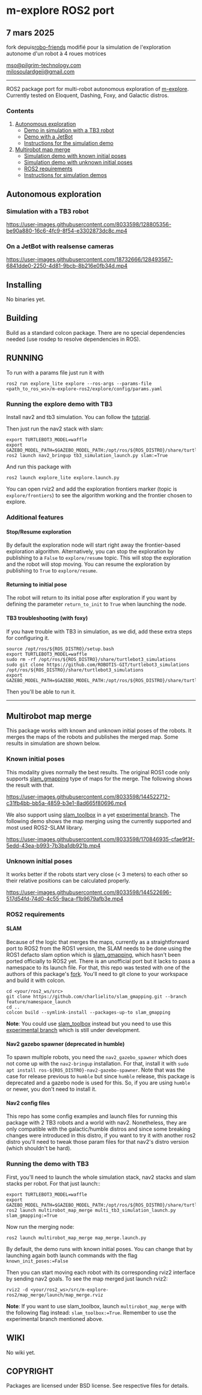 # m-explore ROS2 port
## 7 mars 2025

fork depuis[robo-friends](https://github.com/robo-friends/m-explore-ros2)
modifié pour la simulation de l'exploration autonome d'un robot à 4 roues motrices

mso@pilgrim-technology.com  
milosoulardgeii@gmail.com  

---

ROS2 package port for multi-robot autonomous exploration of [m-explore](https://github.com/hrnr/m-explore). Currently tested on Eloquent, Dashing, Foxy, and Galactic distros.

### Contents
1. [Autonomous exploration](#Autonomous-exploration)
    * [Demo in simulation with a TB3 robot](#Simulation-with-a-TB3-robot)    
    * [Demo with a JetBot](#On-a-JetBot-with-realsense-cameras)
    * [Instructions for the simulation demo](#Running-the-explore-demo-with-TB3)    
2. [Multirobot map merge](#Multirobot-map-merge)
    * [Simulation demo with known initial poses](#Known-initial-poses)
    * [Simulation demo with unknown initial poses](#Unknown-initial-poses)
    * [ROS2 requirements](#ROS2-requirements)
    * [Instructions for simulation demos](#Running-the-demo-with-TB3)

## Autonomous exploration

### Simulation with a TB3 robot
https://user-images.githubusercontent.com/8033598/128805356-be90a880-16c6-4fc9-8f54-e3302873dc8c.mp4


### On a JetBot with realsense cameras
https://user-images.githubusercontent.com/18732666/128493567-6841dde0-2250-4d81-9bcb-8b216e0fb34d.mp4


Installing
----------

No binaries yet.

Building
--------

Build as a standard colcon package. There are no special dependencies needed
(use rosdep to resolve dependencies in ROS). 

RUNNING
-------
To run with a params file just run it with
```
ros2 run explore_lite explore --ros-args --params-file <path_to_ros_ws>/m-explore-ros2/explore/config/params.yaml
```

### Running the explore demo with TB3
Install nav2 and tb3 simulation. You can follow the [tutorial](https://navigation.ros.org/getting_started/index.html#installation).

Then just run the nav2 stack with slam:

```
export TURTLEBOT3_MODEL=waffle
export GAZEBO_MODEL_PATH=$GAZEBO_MODEL_PATH:/opt/ros/${ROS_DISTRO}/share/turtlebot3_gazebo/models
ros2 launch nav2_bringup tb3_simulation_launch.py slam:=True
```

And run this package with
```
ros2 launch explore_lite explore.launch.py
```

You can open rviz2 and add the exploration frontiers marker (topic is `explore/frontiers`) to see the algorithm working and the frontier chosen to explore.

### Additional features
#### Stop/Resume exploration
By default the exploration node will start right away the frontier-based exploration algorithm. Alternatively, you can stop the exploration by publishing to a `False` to `explore/resume` topic. This will stop the exploration and the robot will stop moving. You can resume the exploration by publishing to `True` to `explore/resume`.

#### Returning to initial pose
The robot will return to its initial pose after exploration if you want by defining the parameter `return_to_init` to `True` when launching the node.

#### TB3 troubleshooting (with foxy)
If you have trouble with TB3 in simulation, as we did, add these extra steps for configuring it.

```
source /opt/ros/${ROS_DISTRO}/setup.bash
export TURTLEBOT3_MODEL=waffle
sudo rm -rf /opt/ros/${ROS_DISTRO}/share/turtlebot3_simulations
sudo git clone https://github.com/ROBOTIS-GIT/turtlebot3_simulations /opt/ros/${ROS_DISTRO}/share/turtlebot3_simulations
export GAZEBO_MODEL_PATH=$GAZEBO_MODEL_PATH:/opt/ros/${ROS_DISTRO}/share/turtlebot3_simulations/turtlebot3_gazebo/models
```

Then you'll be able to run it.

______________________________________________________________________
## Multirobot map merge

This package works with known and unknown initial poses of the robots. It merges the maps of the robots and publishes the merged map. Some results in simulation are shown below.

### Known initial poses

This modality gives normally the best results. The original ROS1 code only supports [slam_gmapping](https://github.com/ros-perception/slam_gmapping) type of maps for the merge. The following shows the result with that.

https://user-images.githubusercontent.com/8033598/144522712-c31fb4bb-bb5a-4859-b3e1-8ad665f80696.mp4

We also support using [slam_toolbox](https://github.com/SteveMacenski/slam_toolbox) in a yet [experimental branch](https://github.com/robo-friends/m-explore-ros2/tree/feature/slam_toolbox_compat). The following demo shows the map merging using the currently supported and most used ROS2-SLAM library.

https://user-images.githubusercontent.com/8033598/170846935-cfae9f3f-5edd-43ea-b993-7b3ba1db921b.mp4


### Unknown initial poses 
It works better if the robots start very close (< 3 meters) to each other so their relative positions can be calculated properly.

https://user-images.githubusercontent.com/8033598/144522696-517d54fd-74d0-4c55-9aca-f1b9679afb3e.mp4

### ROS2 requirements

#### SLAM
Because of the logic that merges the maps, currently as a straightforward port to ROS2 from the ROS1 version, the SLAM needs to be done using the ROS1 defacto slam option which is [slam_gmapping](https://github.com/ros-perception/slam_gmapping), which hasn't been ported officially to ROS2 yet. There is an unofficial port but it lacks to pass a namespace to its launch file. For that, this repo was tested with one of the authors of this package's [fork](https://github.com/charlielito/slam_gmapping/tree/feature/namespace_launch). You'll need to git clone to your workspace and build it with colcon.


```
cd <your/ros2_ws/src>
git clone https://github.com/charlielito/slam_gmapping.git --branch feature/namespace_launch
cd ..
colcon build --symlink-install --packages-up-to slam_gmapping
```

**Note**: You could use [slam_toolbox](https://github.com/SteveMacenski/slam_toolbox) instead but you need to use this [experimental branch](https://github.com/robo-friends/m-explore-ros2/tree/feature/slam_toolbox_compat) which is still under development.

#### Nav2 gazebo spawner (deprecated in humble)
To spawn multiple robots, you need the `nav2_gazebo_spawner` which does not come up with the `nav2-bringup` installation. For that, install it with `sudo apt install ros-${ROS_DISTRO}-nav2-gazebo-spawner`.
Note that was the case for release previous to `humble` but since `humble` release, this package is deprecated and a gazebo node is used for this. So, if you are using `humble` or newer, you don't need to install it.

#### Nav2 config files
This repo has some config examples and launch files for running this package with 2 TB3 robots and a world with nav2. Nonetheless, they are only compatible with the galactic/humble distros and since some breaking changes were introduced in this distro, if you want to try it with another ros2 distro you'll need to tweak those param files for that nav2's distro version (which shouldn't be hard).

### Running the demo with TB3
First, you'll need to launch the whole simulation stack, nav2 stacks and slam stacks per robot. For that just launch::
```
export TURTLEBOT3_MODEL=waffle
export GAZEBO_MODEL_PATH=$GAZEBO_MODEL_PATH:/opt/ros/${ROS_DISTRO}/share/turtlebot3_gazebo/models
ros2 launch multirobot_map_merge multi_tb3_simulation_launch.py slam_gmapping:=True
```
Now run the merging node:
```
ros2 launch multirobot_map_merge map_merge.launch.py
```

By default, the demo runs with known initial poses. You can change that by launching again both launch commands with the flag `known_init_poses:=False`

Then you can start moving each robot with its corresponding rviz2 interface by sending nav2 goals. To see the map merged just launch rviz2:
```
rviz2 -d <your/ros2_ws>/src/m-explore-ros2/map_merge/launch/map_merge.rviz
```

**Note**: If you want to use slam_toolbox, launch `multirobot_map_merge` with the following flag instead: `slam_toolbox:=True`. Remember to use the experimental branch mentioned above.

WIKI
----
No wiki yet.

COPYRIGHT
---------

Packages are licensed under BSD license. See respective files for details.
